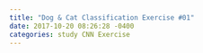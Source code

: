 ```yaml
---
title: "Dog & Cat Classification Exercise #01"
date: 2017-10-20 08:26:28 -0400
categories: study CNN Exercise
---
```

